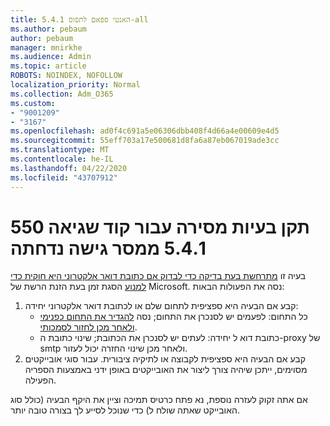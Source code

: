 ```yaml
---
title: 5.4.1 האנטי ספאם לתפוס-all
ms.author: pebaum
author: pebaum
manager: mnirkhe
ms.audience: Admin
ms.topic: article
ROBOTS: NOINDEX, NOFOLLOW
localization_priority: Normal
ms.collection: Adm_O365
ms.custom:
- "9001209"
- "3167"
ms.openlocfilehash: ad0f4c691a5e06306dbb408f4d66a4e00609e4d5
ms.sourcegitcommit: 55eff703a17e500681d8fa6a87eb067019ade3cc
ms.translationtype: MT
ms.contentlocale: he-IL
ms.lasthandoff: 04/22/2020
ms.locfileid: "43707912"
---
```

# <a name="fix-delivery-issues-for-error-code-550-541-relay-access-denied"></a>תקן בעיות מסירה עבור קוד שגיאה 550 5.4.1 ממסר גישה נדחתה

בעיה זו [מתרחשת בעת בדיקה כדי לבדוק אם כתובת דואר אלקטרוני היא חוקית כדי למנוע](https://docs.microsoft.com/exchange/mail-flow-best-practices/use-directory-based-edge-blocking) הסגת זמן בעת הזנת הרשת של Microsoft. נסה את הפעולות הבאות:

1. קבע אם הבעיה היא ספציפית לתחום שלם או לכתובת דואר אלקטרוני יחידה:
    - כל התחום: לפעמים יש לסנכרן את התחום; נסה [להגדיר את התחום כפנימי ולאחר מכן לחזור לסמכותי](https://docs.microsoft.com/exchange/mail-flow-best-practices/manage-accepted-domains/manage-accepted-domains).
    - כתובת דוא ל יחידה: לעתים יש לסנכרן את הכתובת; שינוי כתובת ה-proxy של smtp ולאחר מכן שינוי החזרה יכול לעזור.
2. קבע אם הבעיה היא ספציפית לקבוצה או לתיקיה ציבורית. עבור סוגי אובייקטים מסוימים, ייתכן שיהיה צורך ליצור את האובייקטים באופן ידני באמצעות הספריה הפעילה.

אם אתה זקוק לעזרה נוספת, נא פתח כרטיס תמיכה וציין את היקף הבעיה (כולל סוג האובייקט שאתה שולח ל) כדי שנוכל לסייע לך בצורה טובה יותר.